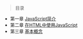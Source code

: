 > 目录
- 第一章 [JavaScript简介](./Chapter1/Chapter1.md)
- 第二章 [在HTML中使用JavaScript](./Chapter2/Chapter2.md)
- 第三章 [基本概念](./Chapter3/Chapter3.md)
